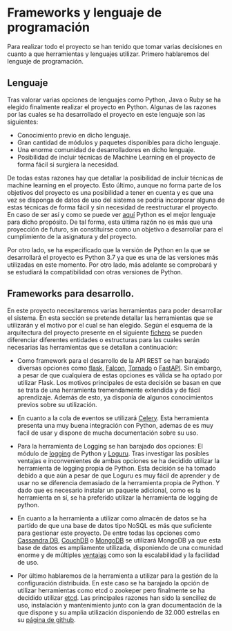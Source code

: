 # Frameworks y lenguaje de programación

Para realizar todo el proyecto se han tenido que tomar varias decisiones en cuanto a que herramientas y lenguajes utilizar. Primero hablaremos del lenguaje de programación.

## Lenguaje
Tras valorar varias opciones de lenguajes como Python, Java o Ruby se ha elegido finalmente realizar el proyecto en Python. Algunas de las razones por las cuales se ha desarrollado el proyecto en este lenguaje son las siguientes:

 - Conocimiento previo en dicho lenguaje.
 - Gran cantidad de módulos y paquetes disponibles para dicho lenguaje.
 - Una enorme comunidad de desarrolladores en dicho lenguaje.
 - Posibilidad de incluir técnicas de Machine Learning en el proyecto de forma fácil si surgiera la necesidad.

De todas estas razones hay que detallar la posibilidad de incluir técnicas de machine learning en el proyecto. Esto último, aunque no forma parte de los objetivos del proyecto es una posibilidad a tener en cuenta y es que una vez se disponga de datos de uso del sistema se podría incorporar alguna de estas técnicas de forma fácil y sin necesidad de reestructurar el proyecto. En caso de ser así y como se puede ver [aquí](https://becominghuman.ai/best-languages-for-machine-learning-in-2020-6034732dd242) Python es el mejor lenguaje para dicho propósito. De tal forma, esta última razón no es más que una proyección de futuro, sin constituirse como un objetivo a desarrollar para el cumplimiento de la asignatura y del proyecto. 

Por otro lado, se ha especificado que la versión de Python en la que se desarrollará el proyecto es Python 3.7 ya que es una de las versiones más utilizadas en este momento. Por otro lado, más adelante se comprobará y se estudiará la compatibilidad con otras versiones de Python.

## Frameworks para desarrollo.
En este proyecto necesitaremos varias herramientas para poder desarrollar el sistema. En esta sección se pretende detallar las herramientas que se utilizarán y el motivo por el cual se han elegido. Según el esquema de la arquitectura del proyecto presente en el siguiente [fichero](./arquitectura.md) se pueden diferenciar diferentes entidades o estructuras para las cuales serán necesarias las herramientas que se detallan a continuación:

- Como framework para el desarrollo de la API REST se han barajado diversas opciones como [flask](https://flask.palletsprojects.com/en/1.1.x/), [Falcon](https://falcon.readthedocs.io/en/stable/), [Tornado](https://www.tornadoweb.org/en/stable/) o [FastAPI](https://fastapi.tiangolo.com/). Sin embargo, a pesar de que cualquiera de estas opciones es válida se ha optado por utilizar Flask. Los motivos principales de esta decisión se basan en que se trata de una herramienta tremendamente extendida y de fácil aprendizaje. Además de esto, ya disponía de algunos conocimientos previos sobre su utilización. 

- En cuanto a la cola de eventos se utilizará [Celery](https://docs.celeryproject.org/en/stable/). Esta herramienta presenta una muy buena integración con Python, ademas de es muy facil de usar y dispone de mucha documentación sobre su uso.

- Para la herramienta de Logging se han barajado dos opciones: El módulo de [logging](https://docs.python.org/2/library/logging.html) de Python y [Loguru](https://loguru.readthedocs.io/en/stable/index.html). Tras investigar las posibles ventajas e inconvenientes de ambas opciones se ha decidido utilizar la herramienta de logging propia de Python. Esta decisión se ha tomado debido a que aún a pesar de que Loguru es muy fácil de aprender y de usar no se diferencia demasiado de la herramienta propia de Python. Y dado que es necesario instalar un paquete adicional, como es la herramienta en sí, se ha preferido utilizar la herramienta de logging de python.

- En cuanto a la herramienta a utilizar como almacén de datos se ha partido de que una base de datos tipo NoSQL es más que suficiente para gestionar este proyecto. De entre todas las opciones como [Cassandra DB](https://cassandra.apache.org/), [CouchDB](https://couchdb.apache.org/) o [MongoDB](https://www.mongodb.com/es) se utilizará MongoDB ya que esta base de datos es ampliamente utilizada, disponiendo de una comunidad enorme y de múltiples [ventajas](https://www.tutorialspoint.com/mongodb/mongodb_advantages.htm) como son la escalabilidad y la facilidad de uso.

- Por último hablaremos de la herramienta a utilizar para la gestión de la configuración distribuida. En este caso se ha barajado la opción de utilizar herramientas como etcd o zookeper pero finalmente se ha decidido utilizar [etcd](https://etcd.io/). Las principales razones han sido la sencillez de uso, instalación y mantenimiento junto con la gran documentación de la que dispone y su amplia utilización disponiendo de 32.000 estrellas en su [página de github](https://github.com/etcd-io/etcd). 
